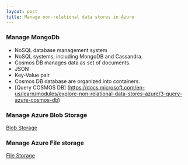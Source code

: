 ```yaml
---
layout: post
title: Manage non-relational data stores in Azure
---
```


### Manage MongoDb
* NoSQL database management system
* NoSQL systems, including MongoDB and Cassandra. 
* Cosmos DB manages data as set of documents.
* JSON
* Key-Value pair
* Cosmos DB database are organized into containers.
* [Query COSMOS DB] (https://docs.microsoft.com/en-us/learn/modules/explore-non-relational-data-stores-azure/3-query-azure-cosmos-db)

### Manage Azure Blob Storage
[Blob Storage](https://docs.microsoft.com/en-us/learn/modules/explore-non-relational-data-stores-azure/4-manage-azure-blob-storage?ns-enrollment-type=LearningPath&ns-enrollment-id=learn.wwl.azure-data-fundamentals-explore-non-relational-data)

### Manage Azure File storage
[File Storage](https://docs.microsoft.com/en-us/learn/modules/explore-non-relational-data-stores-azure/5-manage-azure-file-storage?ns-enrollment-type=LearningPath&ns-enrollment-id=learn.wwl.azure-data-fundamentals-explore-non-relational-data)
